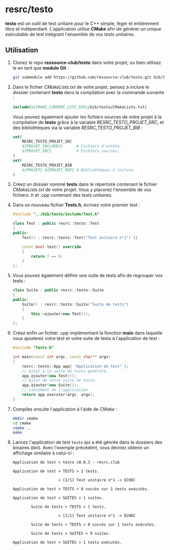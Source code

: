 # resrc/__testo__

__testo__ est un outil de test unitaire pour le _C++_ simple, léger et entièrement libre et indépendant. L'application utilise __CMake__ afin de générer _un unique exécutable_ de test intégrant l'ensemble de vos tests unitaires.

## Utilisation

1. Clonez le repo __ressource-club/testo__ dans votre projet, ou bien utilisez le en tant que __module Git__ :

    ```sh
    git submodule add https://github.com/ressource-club/testo.git bib/testo
    ```

2. Dans le fichier _CMakeLists.txt_ de votre projet, pensez à inclure le dossier contenant __testo__ dans la compilation avec la commande suivante :

    ```cmake
    include(${CMAKE_CURRENT_LIST_DIR}/bib/testo/CMakeLists.txt)
    ```

    Vous pouvez également ajouter les fichiers sources de votre projet à la compilation de __testo__ grâce à la variable _RESRC_TESTO_PROJET_SRC_, et des bibliothèques via la variable _RESRC_TESTO_PROJET_BIB_ :

    ```cmake
    set(
        RESRC_TESTO_PROJET_SRC
        ${PROJET_INCLUDES}      # Fichiers d'entête.
        ${PROJET_SRC}           # Fichiers sources.
    )
    set(
        RESRC_TESTO_PROJET_BIB
        ${PROJET} ${PROJET_DEP} # Bibliothèques à inclure.
    )
    ```

3. Créez un dossier nommé __tests__ dans le répertoire contenant le fichier _CMakeLists.txt_ de votre projet. Vous y placerez l'ensemble de vos fichiers _.h_ et _.cpp_ contenant des tests unitaires.

4. Dans un nouveau fichier __Tests.h__, écrivez votre premier test :

    ```cpp
    #include "../bib/testo/include/Test.h"

    class Test : public resrc::testo::Test
    {
    public:
        Test() : resrc::testo::Test("Test unitaire n°1") {}

        const bool test() override
        {
            return 7 == 8;
        }
    };
    ```

5. Vous pouvez également définir une suite de tests afin de regrouper vos tests :

    ```cpp
    class Suite : public resrc::testo::Suite
    {
    public:
        Suite() : resrc::testo::Suite("Suite de tests") 
        {
            this->ajouter(new Test());
        }
    };    
    ```

    <!-- > ___REMARQUE :__ vous pouvez spécifier dans le constructeur si vous souhaitez que la suite de tests s'__arrête au premier échec__ rencontré, ou bien à la __première erreur__ non gérée._ -->

6. Créez enfin un fichier _.cpp_ implémentant la fonction __main__ dans laquelle vous ajouterez votre test et votre suite de tests à l'application de test :

    ```cpp
    #include "Tests.h"

    int main(const int argc, const char** argv)
    {
        resrc::testo::App app{ "Application de test" };
        // Ajout à la suite de tests générale.
        app.ajouter(new Test());
        // Ajout de votre suite de tests.
        app.ajouter(new Suite());
        // Lancement de l'application
        return app.executer(argc, argv);
    }
    ```

7. Compilez ensuite l'application à l'aide de _CMake_ :

    ```sh
    mkdir cmake
    cd cmake
    cmake ..
    make
    ```

8. Lancez l'application de test ```testo``` qui a été génrée dans le dossiers des binaires (_bin_). Avec l'exemple précédent, vous devriez obtenir un affichage similaire à celui-ci :

    ```term
    Application de test > testo v0.0.3 - resrc.club

    Application de test > TESTS > 1 tests.

                        > [1/1] Test unitaire n°1 -> ECHEC

    Application de test > TESTS > 0 succès sur 1 tests exécutés.

    Application de test > SUITES > 1 suites.

            Suite de tests > TESTS > 1 tests.

                        > [1/1] Test unitaire n°1 -> ECHEC

            Suite de tests > TESTS > 0 succès sur 1 tests exécutés.

            Suite de tests > SUITES > 0 suites.

    Application de test > SUITES > 1 tests exécutés.

    ```
